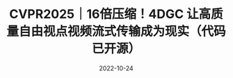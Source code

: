 ---
title: CVPR2025｜16倍压缩！4DGC 让高质量自由视点视频流式传输成为现实（代码已开源）
date: 2022-10-24
type: landing

sections:
  - block: contact
    content:

      text: |-
        <link rel="stylesheet" href="https://cdn.jsdelivr.net/npm/katex@0.16.4/dist/katex.min.css">
        <!-- 引入KaTeX渲染脚本 -->
        <script src="https://cdn.jsdelivr.net/npm/katex@0.16.4/dist/katex.min.js"></script>
        <!-- 引入自动渲染工具（可选，自动处理文档中的公式） -->
        <script src="https://cdn.jsdelivr.net/npm/katex@0.16.4/dist/contrib/auto-render.min.js"></script>

        <script>
            document.addEventListener("DOMContentLoaded", function() {
            // 自动渲染所有公式（默认支持$$...$$和$...$）
            renderMathInElement(document.body, {
              delimiters: [
                  {left: "$$", right: "$$", display: true},  // 块级公式（居中显示）
                  {left: "$", right: "$", display: false}   // 行内公式（嵌入文本）
              ],
              throwOnError: false  // 错误时不抛出异常，避免页面崩溃
            });
        });
        </script>
        #CVPR2025｜16倍压缩！4DGC 让高质量自由视点视频流式传输成为现实（代码已开源）

        > **文章标题**：4DGC: Rate-Aware 4D Gaussian Compression for Efficient Streamable Free-Viewpoint Video  
        > **作者团队**：Qiang Hu, Zihan Zheng, Houqiang Zhong, Li Song, XiaoyunZhang, Guangtao Zhai, Yanfeng Wang  
        > **来源**：CVPR 2025  
        > **文章地址**：https://arxiv.org/abs/2503.18421   
        > **视频链接**：https://www.bilibili.com/video/BV1N7VbzrEt1     
        > **项目主页**：https://waveviewer.github.io/4dgc/   
        > **代码地址**：https://github.com/qianghu-huber/4DGC  
        > **内容整理**：钟后强  
        > **摘要**：3D高斯泼溅技术 (3DGS) 在实现逼真的自由视点视频 (FVV) 体验方面拥有巨大潜力。然而，大量的高斯点云数量及其相关属性对存储和传输提出了严峻挑战。现有方法通常分别处理动态 3DGS 表示和压缩，忽略了训练过程中的运动信息和码率失真 (RD) 权衡，导致性能下降和模型冗余增加。为了弥补这一缺陷，我们提出了 4DGC，这是一种新颖的码率感知 4D 高斯压缩框架，它可以显著减少存储大小，同时保持 FVV 卓越的 RD 性能。具体而言，4DGC 引入了一种运动感知的动态高斯表示，该表示利用紧凑的运动网格与稀疏补偿高斯函数相结合来挖掘帧间相似性。这种表示能够有效地处理大运动，保持质量并减少时间冗余。此外，我们提出了一种端到端压缩方案，该方案采用可微量化和微小隐式熵模型来高效压缩运动网格和补偿高斯分布。整个框架通过率失真权衡进行联合优化。大量实验表明，4DGC 支持可变比特率，并且在多个数据集的 RD 性能上始终优于现有方法。 


        ## 引言
        ![图1](images/teaser.png)自由视点视频（Free-Viewpoint Video, FVV）技术，让用户能够像在现实世界中一样，从任意角度实时探索动态三维场景，为虚拟现实、体育直播和沉浸式娱乐带来了无限可能。近年来，3D高斯泼溅（3DGS）技术凭借其卓越的渲染质量和速度，在静态场景重建上取得了巨大成功。然而，当3DGS走向动态场景，一个巨大的挑战浮出水面：数据量爆炸。海量的高斯点云及其随时间变化的属性（位置、颜色、旋转等）对存储和网络传输构成了严峻的考验。现有方法往往将场景表示和数据压缩视为两个独立步骤，忽略了二者之间的内在联系，导致压缩效率低下，难以支持真正意义上的高质量“流式”传输。

        为了攻克这一难题，来自上海交通大学的研究者们提出了 **4DGC**，一个新颖的**码率感知4D高斯压缩框架**。该框架巧妙地将场景表示与压缩过程进行端到端联合优化，在大幅降低数据量的同时，保持渲染质量，为高效的FVV流媒体应用铺平了道路。

        ## 现有方法的挑战

        实现高质量的动态FVV流式传输主要面临以下瓶颈：

        - **传统方法的真实感不足**：依赖于点云和深度图的传统FVV技术，在面对复杂场景时难以渲染出令人信服的高真实感画面。
        - **神经辐射场（NeRF）的效率困境**：NeRF及其变体虽然提升了真实感，但普遍存在训练和渲染速度慢、难以支持长序列、流式传输困难等固有缺陷。即便是像TeTriRF这样通过压缩显式特征来改进的方法，其效率问题依然显著。
        - **动态3DGS的“流量”焦虑**：早期的动态3DGS扩展方案，虽然引入了时间维度，但通常需要一次性加载整个场景的数据，这对于流式应用是不可行的。即便是像3DGStream这样通过神经变换来建模帧间运动的方法，其整体数据量依然庞大，制约了传输效率。更关键的是，这些方法在设计表示模型时并未考虑“码率-失真”的权衡，导致最终的压缩性能远未达到理论最优。

        ## 主要贡献

        本文提出面向高斯表征的率感知压缩方法4DGC，其核心创新在于：1）建立运动感知的动态高斯表征，通过关键帧初始化参考高斯体，利用紧凑多分辨率运动网格估计帧间刚性运动，并稀疏添加补偿高斯体处理新增区域；2）设计端到端联合压缩方案，采用可微分量化与轻量熵模型对初始球谐系数、运动网格及补偿高斯进行编码，通过率失真联合优化显著提升压缩性能。实验表明，4DGC在保持质量不变的情况下较3DGStream实现约**16倍**压缩率提升，在训练速度、渲染质量和码率效率方面全面超越现有方法。


        **本文的主要贡献如下**：

        - 提出支持流式传输的紧凑4D高斯表征，通过运动建模与动态补偿有效消除时序冗余
        - 构建端到端压缩框架，通过率失真联合优化实现低熵表征
        - 在真实场景数据集上验证了方案在重建质量、码率效率和渲染速度的全面优势

        ## 方法
        ![图1 4DGC框架](images/framework.png)

        如图展示我们 4DGC 的整体架构。我们的方法首先构建了一个运动感知的动态高斯表示，由一个紧凑的运动网格和稀疏补偿高斯组成。随后，我们提出一种结合运动估计与运动补偿的两阶段方法，以生成该表示，能够有效捕捉空间和时间的变化。最后，我们提出一个端到端压缩方案，联合优化表示和熵模型，从而确保低熵表示并显著提升码率-失真性能。

        ### 运动感知的动态高斯建模
        ![图2 动态序列建模](images/modeling.png)

        回顾 3DGS，其使用高斯元集合 $\mathbf{G}$ 对场景进行显式建模，类似于点云。每个高斯 $\boldsymbol{\mathcal{G}} \in \mathbf{G}$ 由参数集合 $\{ \boldsymbol{\mu}; \mathbf{R}; \mathbf{f}; \mathbf{s};\alpha \}$ 定义，其中 $\boldsymbol{\mu}$ 是中心位置，$\mathbf{R}$ 是旋转矩阵，$\mathbf{f}$ 是用于视角相关颜色 $\mathbf{c}$ 的 SH 系数，$\mathbf{s}$ 是缩放向量，$\alpha$ 是不透明度。对于处于高斯元内部的位置 $\mathbf{x}$，其空间分布由下式定义：

        $$
        \boldsymbol{\mathcal{G}}(\mathbf{x}) = \exp\left(-\frac{1}{2}(\mathbf{x}- \boldsymbol{\mu})^T\mathbf{\Sigma}^{-1}(\mathbf{x}-\boldsymbol{\mu})\right)
        $$

        其中 $\mathbf{\Sigma} = \mathbf{R}\mathbf{s}\mathbf{s}^T\mathbf{R}^T$。
        像素的颜色 $\mathbf{c}$ 通过对重叠的 $N$ 个高斯按照深度顺序进行 alpha 混合获得：

        $$
        \mathbf{c} = \sum_{i \in N} \mathbf{c}_i {\alpha'}_{i} \prod_{j=1}^{i-1} (1 - {\alpha'}_j)
        $$

        其中 $\alpha_i'$ 是第 $i$ 个高斯在图像平面上的投影不透明度，$\mathbf{c}_i$ 是该高斯在当前视角下的颜色。为了从静态场景扩展到动态场景，一种直观的方法是叠加逐帧的静态高斯来构成动态序列，但这忽略了时间一致性，会造成显著的时间冗余。已有方法如SpacetimeGS和4DGS将高斯扩展到 4D 空间来建模整个动态场景，但在长序列中会导致性能退化，且不适用于流式应用。为克服这些问题，我们提出一种运动感知的动态高斯表示，明确建模并跟踪相邻帧之间的运动，以维持空间和时间的一致性。我们使用完整的 3DGS 表示作为第一帧的初始高斯 $\mathbf{G}_1$。在后续帧中，我们采用多分辨率的运动网格 $\mathbf{M}_t$，并通过两个共享的轻量级 MLP（$\Phi_{\boldsymbol{\mu}}$ 和 $\Phi_{\mathbf{R}}$）预测每个高斯的刚性运动。运动网格具有多尺度特性，能够精准建模不同速度或方向的物体运动。对于新出现的区域，我们动态添加稀疏补偿高斯 $\Delta \mathbf{G}_t$。最终，我们用 $\mathbf{G}_1, \{\mathbf{M}_t, \Delta \mathbf{G}_t\}_{t=2}^{N}$、$\Phi_{\boldsymbol{\mu}}$ 和 $\Phi_{\mathbf{R}}$ 来顺序建模整个动态场景。该设计显著降低时间冗余，并提升重建质量。


        ### 序列化表征生成

        我们提出一种结合“运动估计”与“运动补偿”的两阶段方案，以生成高质量的动态高斯表示，能够准确捕捉场景在空间和时间上的变化。


        **运动估计模块**

        我们从参考缓冲区加载前一帧的重建高斯 $\hat{\mathbf{G}}_{t-1}$，并结合当前帧的图像输入，通过多分辨率运动网格 $\mathbf{M}_t$ 及 MLP $\Phi_{\boldsymbol{\mu}}, \Phi_{\mathbf{R}}$ 预测每个高斯的平移与旋转变换。前一帧每个高斯的位置编码如下：

        $$
        \mathbf{P}_{t-1} = \{\mathbf{P}_{t-1}^l\}_{l=1}^L = \{\sin(2^l\pi \boldsymbol{\mu}_{t-1}), \cos(2^l\pi \boldsymbol{\mu}_{t-1})\}_{l=1}^L
        $$

        我们结合位置编码与运动网格进行插值与预测：

        $$
            \Delta \boldsymbol{\mu}_t = \Phi_{\boldsymbol{\mu}} (\bigcup_{l=1}^L \text{interp}(\mathbf{P}_{t-1}^l, \mathbf{M}_{t}^l) )
        $$

        $$
            \Delta \mathbf{R}_t = \Phi_{\mathbf{R}}\left(\bigcup_{l=1}^L \text{interp}(\mathbf{P}_{t-1}^l, \mathbf{M}_{t}^l)\right)
        $$

        最终将变换应用于新一帧的高斯：

        $$
            \mathbf{G}_{t}^{'} =  \hat{\mathbf{G}}_{t-1}(\boldsymbol{\mathcal{G}} \oplus \mathbf{M}_t(\boldsymbol{\mathcal{G}})) \\
            = \{ \boldsymbol{\mathcal{G}}(\boldsymbol{\mu}_{t-1}+ \Delta \boldsymbol{\mu}_t; \Delta \mathbf{R}_t \mathbf{R}_{t-1} ; C ) \mid \boldsymbol{\mathcal{G}} \in \hat{\mathbf{G}}_{t-1}\}
        $$

        **运动补偿模块**

        由于运动估计无法覆盖新出现物体和细节，为此我们在估计不足区域添加补偿高斯 $\Delta \mathbf{G}_t$。不充分区域包括：(1) 梯度剧变区域（通过阈值 $\tau_g$ 检测），(2) 大高斯经历剧烈运动（用阈值 $\tau_\mu$ 和 $\tau_R$ 判断是否克隆两个缩小的高斯，比例为 $1/100$）。这些补偿高斯从原高斯的 $\mathcal{N}(\boldsymbol{\mu}, 2 \boldsymbol{\Sigma})$ 中采样，并在第二阶段优化。这样增强了动态细节的表示能力。


        ### 端到端联合压缩

        我们提出一个端到端的 4D 高斯压缩框架，通过联合优化表示与熵模型实现高效压缩。整个训练分为两个阶段：

        **阶段一：运动网格压缩**

        优化 $\Phi_{\boldsymbol{\mu}}$、$\Phi_{\mathbf{R}}$、$\mathbf{M}_t$ 及其熵模型，损失函数为：

        $$
        \mathcal{L}_{s1} = \mathcal{L}_{color} + \lambda_1 \mathcal{L}_{rate}^{ME} \\
        \mathcal{L}_{rate}^{ME} = -\frac{1}{N} \sum_{\hat{y} \in \hat{\mathbf{M}}_t} \log_2(P_{PMF}^1(\hat{y}))
        $$

        **阶段二：补偿高斯压缩**
        优化 $\Delta \mathbf{G}_t$ 及其熵模型，重点压缩 SH 系数。损失函数为：

        $$
        \mathcal{L}_{s2} = \mathcal{L}_{color} + \lambda_1 \mathcal{L}_{rate}^{MC} \\
        \mathcal{L}_{rate}^{MC} = -\frac{1}{M} \sum_{\hat{y} \in \hat{\mathbf{f}}_t^C} \log_2(P_{PMF}^2(\hat{y}))
        $$

        最终，重建帧表示为：

        $
        \hat{\mathbf{G}}_t = \hat{\mathbf{G}}_{t-1}(\boldsymbol{\mathcal{G}} \oplus \hat{\mathbf{M}}_t(\boldsymbol{\mathcal{G}})) + \Delta \hat{\mathbf{G}}_t
        $,$\hat{\mathbf{G}}_t$ 被用于下一帧的重建过程。


        ## 实验

        **数据集：** N3DV、MeetRoom 和 Google Immersive 多视角视频数据集

        ### 表征质量-模型大小性能比较
        我们的方法在重建质量上与 3DGStream 相当，但所需码率显著更低，实现了超过 **16**倍 的压缩率。与 ReRF和 TeTriRF  相比，我们的 4DGC 更有效地保留了诸如 coffee_martini 场景中的头部、窗户、瓶子和书籍，以及trimming场景中的人脸、手部、植物和剪刀等细节，这些细节在其他两种方法的重建结果中均有所丢失。这表明，我们的 4DGC 能够准确捕捉动态场景中的关键元素，并在保持极致紧凑模型体积的同时，实现对精细物体结构的高质量还原。
        ![图3 定性对比图](images/quantitative_figure.png)


        为验证我们方法的有效性，我们将其与多种最新的先进方法进行定量对比，包括 K-Planes 、HyperReel、MixVoxels、NeRFPlayer、StreamRF、ReRF、TeTriRF、D-3DG 以及 3DGStream。如定量评估表所示，在 N3DV 数据集上我们的方法在重建质量和码率方面均优于现有方法，取得了最佳的重建性能，并显著降低了所需的比特率。3DGStream 在达到与我们方法相近的重建质量时需消耗 **8.1 MB**，而我们的 4DGC 仅需**0.5 MB**。尽管 TeTriRF在码率上接近，但由于其将表示与压缩分离优化，导致重建质量较差。相比之下，我们的方法通过率-失真联合优化框架，在保持高重建质量的同时显著提升了压缩性能。
        ![表1 定量对比表](images/quantitative_table1.png)

        为进一步验证方法的通用性，我们还在 MeetRoom 和 Google Immersive 数据集上进行实验，并与 StreamRF、ReRF、TeTriRF 和 3DGStream进行了定量对比，结果如表所示。在 PSNR、SSIM 和码率方面，我们的方法依然优于其他方法。
        ![表2 定量对比表](images/quantitative_table.png)

        ### 率失真性能

        我们方法在三个数据集的多个序列中与 ReRF、TeTriRF 和 3DGStream的 RD 曲线对比。可以明显看出，4DGC 在广泛的码率范围内始终表现出最优的率-失真性能。
        ![图4 RD对比图](images/rd1.png)

        此外，我们还计算了相对于 ReRF 和 TeTriRF 的 BDBR（比特率节省），结果如表 所示。在 N3DV 数据集上，我们的方法相比 TeTriRF 平均减少了 **68.59%** 的 BDBR。在 MeetRoom 和 Google Immersive 数据集上，也分别达到了 **40.71%** 和 **59.99%** 的节省。与 ReRF 相比，我们的方法同样展现出显著更优的 RD 表现。
        ![表3 RD对比表](images/rd_table.png)

        ### 时间复杂度
        通过与主流动态场景压缩方法 ReRF 和 TeTriRF 的直接对比，4DGC 在训练、渲染和编解码的各个环节都展现出速度优势。在训练时间方面，4DGC 仅需 0.83 分钟，而 ReRF 和 TeTriRF 分别需要 42.73 分钟和 1.04 分钟；在渲染方面，4DGC 仅需 **0.006** 秒（约168FPS），远优于 ReRF（0.502 秒）和 TeTriRF（0.375 秒）；在编码和解码方面，4DGC 分别只需 **0.72** 秒和 **0.09**秒，同样优于其它方法。

        ### 消融实验
        我们设计了三组消融实验，以评估运动估计、运动补偿以及表示与压缩的联合优化这三个关键模块的有效性。具体而言，我们在训练过程中分别关闭每个模块，观察其对性能的影响。在第一组实验中，我们仅保留运动估计，去除运动补偿模块；在第二组实验中，我们不使用运动估计，仅基于前一帧训练每一帧的补偿高斯；在第三组实验中，我们将运动感知表示与熵模型分开训练，而非进行联合优化。RD 曲线图表明：无论禁用运动估计、运动补偿，还是取消联合优化，都会导致在不同码率下的率-失真性能下降。

        此外，下表所示的三组实验相较于完整 4DGC 框架所获得的负向 BD-PSNR 值进一步验证了我们方法在动态场景压缩中的有效性。
        ![表5 消融对比](images/abla.png)


        ## 结论

        本文提出了一种专为基于4D高斯的自由视点视频（FVV）设计的率感知压缩框架——4DGC 。通过创新的**运动感知4D高斯表征**，该方法能够高效捕捉帧间动态与空间细节，同时显著降低时序冗余 。我们构建的**端到端联合压缩方案**，巧妙地结合了隐式熵模型与率失真权衡，不仅支持灵活可变码率的流式传输，更通过一体化优化大幅提升了压缩性能 。实验结果表明，4DGC 不仅实现了当前最顶尖的率失真性能，还能自适应调整码率以匹配不同网络环境，在有效降低 AR/VR 等场景的存储与带宽需求的同时，为用户带来了高真实感的沉浸式 FVV 应用体验 。

---
